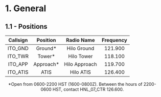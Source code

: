 # 1. General

## 1.1 - Positions

| Callsign           | Position          | Radio Name           | Frequency                       |
| :------------------: | :----------------: | :------------------: | :---------------------------: |
| ITO_GND | Ground* | Hilo Ground | 121.900 |
| ITO_TWR | Tower* | Hilo Tower | 118.100 |
| ITO_APP | Approach* | Hilo Approach | 119.700 |
| ITO_ATIS | ATIS | Hilo ATIS | 126.400 |

<p style="text-align:center;">*Open from 0600-2200 HST (1600-0800Z). Between the hours of 2200-0600 HST, contact HNL_07_CTR 126.600.</p>
